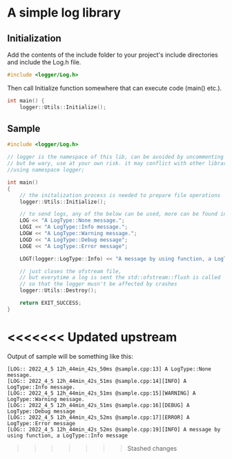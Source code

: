 # A simple log library

## Initialization
Add the contents of the include folder to your project's include directories and include the Log.h file.
```cpp
#include <logger/Log.h>
```
Then call Initialize function somewhere that can execute code (main() etc.).
```cpp
int main() {
	logger::Utils::Initialize();
```

## Sample
```cpp
#include <logger/Log.h>

// logger is the namespace of this lib, can be avoided by uncommenting the code below
// but be wary, use at your own risk. it may conflict with other libraries.
//using namespace logger;

int main()
{
    // the initalization process is needed to prepare file operations
    logger::Utils::Initialize();

    // to send logs, any of the below can be used, more can be found in logger/Log.h
    LOG << "A LogType::None message.";
    LOGI << "A LogType::Info message.";
    LOGW << "A LogType::Warning message.";
    LOGD << "A LogType::Debug message";
    LOGE << "A LogType::Error message";

    LOGT(logger::LogType::Info) << "A message by using function, a LogType::Info message";

    // just closes the ofstream file, 
    // but everytime a log is sent the std::ofstream::flush is called 
    // so that the logger musn't be affected by crashes
    logger::Utils::Destroy();

    return EXIT_SUCCESS;
}
```
<<<<<<< Updated upstream
=======
Output of sample will be something like this:
```
[LOG:: 2022_4_5 12h_44min_42s_50ms @sample.cpp:13] A LogType::None message.
[LOG:: 2022_4_5 12h_44min_42s_51ms @sample.cpp:14][INFO] A LogType::Info message.
[LOG:: 2022_4_5 12h_44min_42s_51ms @sample.cpp:15][WARNING] A LogType::Warning message.
[LOG:: 2022_4_5 12h_44min_42s_51ms @sample.cpp:16][DEBUG] A LogType::Debug message
[LOG:: 2022_4_5 12h_44min_42s_52ms @sample.cpp:17][ERROR] A LogType::Error message
[LOG:: 2022_4_5 12h_44min_42s_52ms @sample.cpp:19][INFO] A message by using function, a LogType::Info message
```
>>>>>>> Stashed changes
